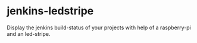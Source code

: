 jenkins-ledstripe
=================

Display the jenkins build-status of your projects with help of a raspberry-pi and an led-stripe.
